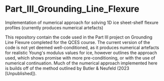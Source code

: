 # Part_III_Grounding_Line_Flexure
Implementation of numerical approach for solving 1D ice sheet-shelf flexure profiles (currently produces numerical artefacts)

This repository contain the code used in the Part III project on Grounding Line Flexure completed for the QCES course.
The current version of the code is not yet deemed well-conditioned, as it produces numerical artefacts for realistic Young's modulus values for ice, however outlines the approach used, which shows promise with more pre-conditioning, or with the use of numerical continuation.
Much of the numerical approach implemented here is builds off of the method outlined by Butler & Neufeld (2023 [Unpublished]).

